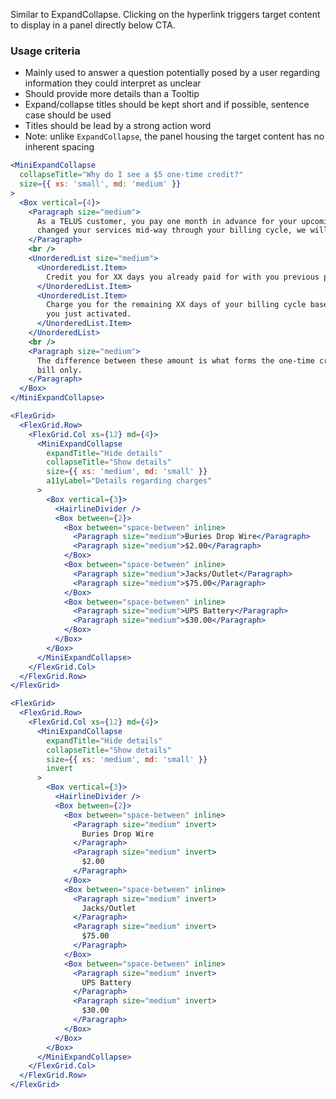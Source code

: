 Similar to ExpandCollapse. Clicking on the hyperlink triggers target content to display in a panel directly below CTA.

### Usage criteria

- Mainly used to answer a question potentially posed by a user regarding information they could interpret as unclear
- Should provide more details than a Tooltip
- Expand/collapse titles should be kept short and if possible, sentence case should be used
- Titles should be lead by a strong action word
- Note: unlike `ExpandCollapse`, the panel housing the target content has no inherent spacing

```jsx
<MiniExpandCollapse
  collapseTitle="Why do I see a $5 one-time credit?"
  size={{ xs: 'small', md: 'medium' }}
>
  <Box vertical={4}>
    <Paragraph size="medium">
      As a TELUS customer, you pay one month in advance for your upcoming services. Because you
      changed your services mid-way through your billing cycle, we will:
    </Paragraph>
    <br />
    <UnorderedList size="medium">
      <UnorderedList.Item>
        Credit you for XX days you already paid for with you previous plan, but didn't use
      </UnorderedList.Item>
      <UnorderedList.Item>
        Charge you for the remaining XX days of your billing cycle based on the new plan and add-ons
        you just activated.
      </UnorderedList.Item>
    </UnorderedList>
    <br />
    <Paragraph size="medium">
      The difference between these amount is what forms the one-time credit you'll see on your next
      bill only.
    </Paragraph>
  </Box>
</MiniExpandCollapse>
```

```jsx
<FlexGrid>
  <FlexGrid.Row>
    <FlexGrid.Col xs={12} md={4}>
      <MiniExpandCollapse
        expandTitle="Hide details"
        collapseTitle="Show details"
        size={{ xs: 'medium', md: 'small' }}
        a11yLabel="Details regarding charges"
      >
        <Box vertical={3}>
          <HairlineDivider />
          <Box between={2}>
            <Box between="space-between" inline>
              <Paragraph size="medium">Buries Drop Wire</Paragraph>
              <Paragraph size="medium">$2.00</Paragraph>
            </Box>
            <Box between="space-between" inline>
              <Paragraph size="medium">Jacks/Outlet</Paragraph>
              <Paragraph size="medium">$75.00</Paragraph>
            </Box>
            <Box between="space-between" inline>
              <Paragraph size="medium">UPS Battery</Paragraph>
              <Paragraph size="medium">$30.00</Paragraph>
            </Box>
          </Box>
        </Box>
      </MiniExpandCollapse>
    </FlexGrid.Col>
  </FlexGrid.Row>
</FlexGrid>
```

```jsx { "props": { "className": "docs_purple-block" } }
<FlexGrid>
  <FlexGrid.Row>
    <FlexGrid.Col xs={12} md={4}>
      <MiniExpandCollapse
        expandTitle="Hide details"
        collapseTitle="Show details"
        size={{ xs: 'medium', md: 'small' }}
        invert
      >
        <Box vertical={3}>
          <HairlineDivider />
          <Box between={2}>
            <Box between="space-between" inline>
              <Paragraph size="medium" invert>
                Buries Drop Wire
              </Paragraph>
              <Paragraph size="medium" invert>
                $2.00
              </Paragraph>
            </Box>
            <Box between="space-between" inline>
              <Paragraph size="medium" invert>
                Jacks/Outlet
              </Paragraph>
              <Paragraph size="medium" invert>
                $75.00
              </Paragraph>
            </Box>
            <Box between="space-between" inline>
              <Paragraph size="medium" invert>
                UPS Battery
              </Paragraph>
              <Paragraph size="medium" invert>
                $30.00
              </Paragraph>
            </Box>
          </Box>
        </Box>
      </MiniExpandCollapse>
    </FlexGrid.Col>
  </FlexGrid.Row>
</FlexGrid>
```
